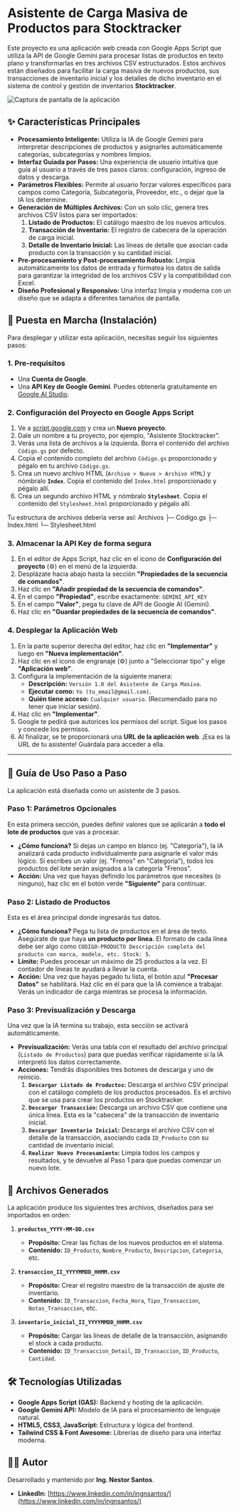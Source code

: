 # Asistente de Carga Masiva de Productos para Stocktracker

Este proyecto es una aplicación web creada con Google Apps Script que utiliza la API de Google Gemini para procesar listas de productos en texto plano y transformarlas en tres archivos CSV estructurados. Estos archivos están diseñados para facilitar la carga masiva de nuevos productos, sus transacciones de inventario inicial y los detalles de dicho inventario en el sistema de control y gestión de inventarios **Stocktracker**.

![Captura de pantalla de la aplicación]([https://i.imgur.com/kYqVv2C.png](https://i.imgur.com/Stdyz4k.jpeg))

## ✨ Características Principales

- **Procesamiento Inteligente:** Utiliza la IA de Google Gemini para interpretar descripciones de productos y asignarles automáticamente categorías, subcategorías y nombres limpios.
- **Interfaz Guiada por Pasos:** Una experiencia de usuario intuitiva que guía al usuario a través de tres pasos claros: configuración, ingreso de datos y descarga.
- **Parámetros Flexibles:** Permite al usuario forzar valores específicos para campos como Categoría, Subcategoría, Proveedor, etc., o dejar que la IA los determine.
- **Generación de Múltiples Archivos:** Con un solo clic, genera tres archivos CSV listos para ser importados:
  1. **Listado de Productos:** El catálogo maestro de los nuevos artículos.
  2. **Transacción de Inventario:** El registro de cabecera de la operación de carga inicial.
  3. **Detalle de Inventario Inicial:** Las líneas de detalle que asocian cada producto con la transacción y su cantidad inicial.
- **Pre-procesamiento y Post-procesamiento Robusto:** Limpia automáticamente los datos de entrada y formatea los datos de salida para garantizar la integridad de los archivos CSV y la compatibilidad con Excel.
- **Diseño Profesional y Responsivo:** Una interfaz limpia y moderna con un diseño que se adapta a diferentes tamaños de pantalla.

## 🚀 Puesta en Marcha (Instalación)

Para desplegar y utilizar esta aplicación, necesitas seguir los siguientes pasos:

### 1. Pre-requisitos

- Una **Cuenta de Google**.
- Una **API Key de Google Gemini**. Puedes obtenerla gratuitamente en [Google AI Studio](https://aistudio.google.com/).

### 2. Configuración del Proyecto en Google Apps Script

1. Ve a [script.google.com](https://script.google.com/home) y crea un **Nuevo proyecto**.
2. Dale un nombre a tu proyecto, por ejemplo, "Asistente Stocktracker".
3. Verás una lista de archivos a la izquierda. Borra el contenido del archivo `Código.gs` por defecto.
4. Copia el contenido completo del archivo `Código.gs` proporcionado y pégalo en tu archivo `Código.gs`.
5. Crea un nuevo archivo HTML (`Archivo > Nuevo > Archivo HTML`) y nómbralo **`Index`**. Copia el contenido del `Index.html` proporcionado y pégalo allí.
6. Crea un segundo archivo HTML y nómbralo **`Stylesheet`**. Copia el contenido del `Stylesheet.html` proporcionado y pégalo allí.

Tu estructura de archivos debería verse así:
Archivos
├─ Código.gs
├─ Index.html
└─ Stylesheet.html


### 3. Almacenar la API Key de forma segura

1. En el editor de Apps Script, haz clic en el icono de **Configuración del proyecto** (⚙️) en el menú de la izquierda.
2. Desplázate hacia abajo hasta la sección **"Propiedades de la secuencia de comandos"**.
3. Haz clic en **"Añadir propiedad de la secuencia de comandos"**.
4. En el campo **"Propiedad"**, escribe exactamente: `GEMINI_API_KEY`
5. En el campo **"Valor"**, pega tu clave de API de Google AI (Gemini).
6. Haz clic en **"Guardar propiedades de la secuencia de comandos"**.

### 4. Desplegar la Aplicación Web

1. En la parte superior derecha del editor, haz clic en **"Implementar"** y luego en **"Nueva implementación"**.
2. Haz clic en el icono de engranaje (⚙️) junto a "Seleccionar tipo" y elige **"Aplicación web"**.
3. Configura la implementación de la siguiente manera:
   - **Descripción:** `Versión 1.0 del Asistente de Carga Masiva`.
   - **Ejecutar como:** `Yo (tu_email@gmail.com)`.
   - **Quién tiene acceso:** `Cualquier usuario`. (Recomendado para no tener que iniciar sesión).
4. Haz clic en **"Implementar"**.
5. Google te pedirá que autorices los permisos del script. Sigue los pasos y concede los permisos.
6. Al finalizar, se te proporcionará una **URL de la aplicación web**. ¡Esa es la URL de tu asistente! Guárdala para acceder a ella.

---

## 📖 Guía de Uso Paso a Paso

La aplicación está diseñada como un asistente de 3 pasos.

### **Paso 1: Parámetros Opcionales**
En esta primera sección, puedes definir valores que se aplicarán a **todo el lote de productos** que vas a procesar.
- **¿Cómo funciona?** Si dejas un campo en blanco (ej. "Categoría"), la IA analizará cada producto individualmente para asignarle el valor más lógico. Si escribes un valor (ej. "Frenos" en "Categoría"), todos los productos del lote serán asignados a la categoría "Frenos".
- **Acción:** Una vez que hayas definido los parámetros que necesites (o ninguno), haz clic en el botón verde **"Siguiente"** para continuar.

### **Paso 2: Listado de Productos**
Esta es el área principal donde ingresarás tus datos.
- **¿Cómo funciona?** Pega tu lista de productos en el área de texto. Asegúrate de que haya **un producto por línea**. El formato de cada línea debe ser algo como `CODIGO-PRODUCTO Descripción completa del producto con marca, modelo, etc. Stock: 5`.
- **Límite:** Puedes procesar un máximo de 25 productos a la vez. El contador de líneas te ayudará a llevar la cuenta.
- **Acción:** Una vez que hayas pegado tu lista, el botón azul **"Procesar Datos"** se habilitará. Haz clic en él para que la IA comience a trabajar. Verás un indicador de carga mientras se procesa la información.

### **Paso 3: Previsualización y Descarga**
Una vez que la IA termina su trabajo, esta sección se activará automáticamente.
- **Previsualización:** Verás una tabla con el resultado del archivo principal (`Listado de Productos`) para que puedas verificar rápidamente si la IA interpretó los datos correctamente.
- **Acciones:** Tendrás disponibles tres botones de descarga y uno de reinicio.
  1. **`Descargar Listado de Productos`:** Descarga el archivo CSV principal con el catálogo completo de los productos procesados. Es el archivo que se usa para crear los productos en Stocktracker.
  2. **`Descargar Transacción`:** Descarga un archivo CSV que contiene una única línea. Esta es la "cabecera" de la transacción de inventario inicial.
  3. **`Descargar Inventario Inicial`:** Descarga el archivo CSV con el detalle de la transacción, asociando cada `ID_Producto` con su cantidad de inventario inicial.
  4. **`Realizar Nuevo Procesamiento`:** Limpia todos los campos y resultados, y te devuelve al Paso 1 para que puedas comenzar un nuevo lote.

## 📂 Archivos Generados

La aplicación produce los siguientes tres archivos, diseñados para ser importados en orden:

1. **`productos_YYYY-MM-DD.csv`**
   - **Propósito:** Crear las fichas de los nuevos productos en el sistema.
   - **Contenido:** `ID_Producto`, `Nombre_Producto`, `Descripcion`, `Categoria`, etc.

2. **`transaccion_II_YYYYMMDD_HHMM.csv`**
   - **Propósito:** Crear el registro maestro de la transacción de ajuste de inventario.
   - **Contenido:** `ID_Transaccion`, `Fecha_Hora`, `Tipo_Transaccion`, `Notas_Transaccion`, etc.

3. **`inventario_inicial_II_YYYYMMDD_HHMM.csv`**
   - **Propósito:** Cargar las líneas de detalle de la transacción, asignando el stock a cada producto.
   - **Contenido:** `ID_Transaccion_Detail`, `ID_Transaccion`, `ID_Producto`, `Cantidad`.

## 🛠️ Tecnologías Utilizadas

- **Google Apps Script (GAS):** Backend y hosting de la aplicación.
- **Google Gemini API:** Modelo de IA para el procesamiento de lenguaje natural.
- **HTML5, CSS3, JavaScript:** Estructura y lógica del frontend.
- **Tailwind CSS & Font Awesome:** Librerías de diseño para una interfaz moderna.

## 👨‍💻 Autor

Desarrollado y mantenido por **Ing. Nestor Santos**.

- **LinkedIn:** [https://www.linkedin.com/in/ingnsantos/](https://www.linkedin.com/in/ingnsantos/)
